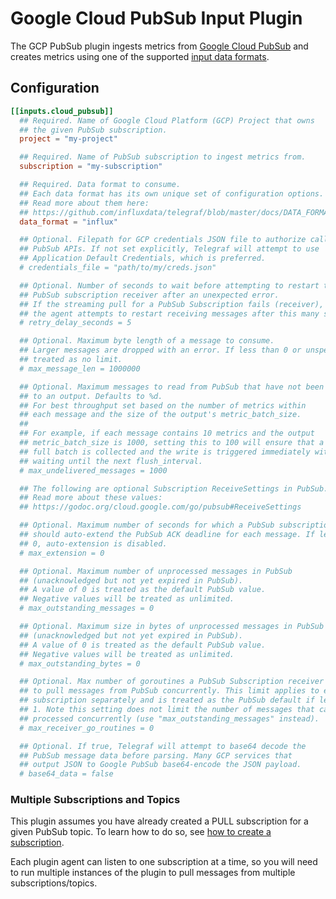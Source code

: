 # Google Cloud PubSub Input Plugin

The GCP PubSub plugin ingests metrics from [Google Cloud PubSub][pubsub]
and creates metrics using one of the supported [input data formats][].

## Configuration

```toml
[[inputs.cloud_pubsub]]
  ## Required. Name of Google Cloud Platform (GCP) Project that owns
  ## the given PubSub subscription.
  project = "my-project"

  ## Required. Name of PubSub subscription to ingest metrics from.
  subscription = "my-subscription"

  ## Required. Data format to consume.
  ## Each data format has its own unique set of configuration options.
  ## Read more about them here:
  ## https://github.com/influxdata/telegraf/blob/master/docs/DATA_FORMATS_INPUT.md
  data_format = "influx"

  ## Optional. Filepath for GCP credentials JSON file to authorize calls to
  ## PubSub APIs. If not set explicitly, Telegraf will attempt to use
  ## Application Default Credentials, which is preferred.
  # credentials_file = "path/to/my/creds.json"

  ## Optional. Number of seconds to wait before attempting to restart the
  ## PubSub subscription receiver after an unexpected error.
  ## If the streaming pull for a PubSub Subscription fails (receiver),
  ## the agent attempts to restart receiving messages after this many seconds.
  # retry_delay_seconds = 5

  ## Optional. Maximum byte length of a message to consume.
  ## Larger messages are dropped with an error. If less than 0 or unspecified,
  ## treated as no limit.
  # max_message_len = 1000000

  ## Optional. Maximum messages to read from PubSub that have not been written
  ## to an output. Defaults to %d.
  ## For best throughput set based on the number of metrics within
  ## each message and the size of the output's metric_batch_size.
  ##
  ## For example, if each message contains 10 metrics and the output
  ## metric_batch_size is 1000, setting this to 100 will ensure that a
  ## full batch is collected and the write is triggered immediately without
  ## waiting until the next flush_interval.
  # max_undelivered_messages = 1000

  ## The following are optional Subscription ReceiveSettings in PubSub.
  ## Read more about these values:
  ## https://godoc.org/cloud.google.com/go/pubsub#ReceiveSettings

  ## Optional. Maximum number of seconds for which a PubSub subscription
  ## should auto-extend the PubSub ACK deadline for each message. If less than
  ## 0, auto-extension is disabled.
  # max_extension = 0

  ## Optional. Maximum number of unprocessed messages in PubSub
  ## (unacknowledged but not yet expired in PubSub).
  ## A value of 0 is treated as the default PubSub value.
  ## Negative values will be treated as unlimited.
  # max_outstanding_messages = 0

  ## Optional. Maximum size in bytes of unprocessed messages in PubSub
  ## (unacknowledged but not yet expired in PubSub).
  ## A value of 0 is treated as the default PubSub value.
  ## Negative values will be treated as unlimited.
  # max_outstanding_bytes = 0

  ## Optional. Max number of goroutines a PubSub Subscription receiver can spawn
  ## to pull messages from PubSub concurrently. This limit applies to each
  ## subscription separately and is treated as the PubSub default if less than
  ## 1. Note this setting does not limit the number of messages that can be
  ## processed concurrently (use "max_outstanding_messages" instead).
  # max_receiver_go_routines = 0

  ## Optional. If true, Telegraf will attempt to base64 decode the
  ## PubSub message data before parsing. Many GCP services that
  ## output JSON to Google PubSub base64-encode the JSON payload.
  # base64_data = false
```

### Multiple Subscriptions and Topics

This plugin assumes you have already created a PULL subscription for a given
PubSub topic. To learn how to do so, see [how to create a subscription][pubsub create sub].

Each plugin agent can listen to one subscription at a time, so you will
need to run multiple instances of the plugin to pull messages from multiple
subscriptions/topics.

[pubsub]: https://cloud.google.com/pubsub
[pubsub create sub]: https://cloud.google.com/pubsub/docs/admin#create_a_pull_subscription
[input data formats]: /docs/DATA_FORMATS_INPUT.md
